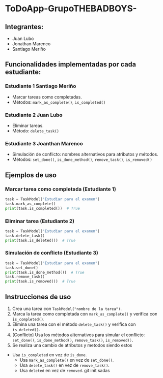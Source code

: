 # ToDoApp-GrupoTHEBADBOYS-

## Integrantes:
- Juan Lubo
- Jonathan Marenco
- Santiago Meriño

## Funcionalidades implementadas por cada estudiante:

### Estudiante 1 Santiago Meriño
- Marcar tareas como completadas.
- Métodos: `mark_as_complete()`, `is_completed()`

### Estudiante 2 Juan Lubo
- Eliminar tareas.
- Método: `delete_task()`

### Estudiante 3 Joanthan Marenco
- Simulación de conflicto: nombres alternativos para atributos y métodos.
- Métodos: `set_done()`, `is_done_method()`, `remove_task()`, `is_removed()`


## Ejemplos de uso

### Marcar tarea como completada (Estudiante 1)
```python
task = TaskModel("Estudiar para el examen")
task.mark_as_complete()
print(task.is_completed())  # True
```

### Eliminar tarea (Estudiante 2)
```python
task = TaskModel("Estudiar para el examen")
task.delete_task()
print(task.is_deleted())  # True
```

### Simulación de conflicto (Estudiante 3)
```python
task = TaskModel("Estudiar para el examen")
task.set_done()
print(task.is_done_method())  # True
task.remove_task()
print(task.is_removed())  # True
```

## Instrucciones de uso
1. Crea una tarea con `TaskModel("nombre de la tarea")`.
2. Marca la tarea como completada con `mark_as_complete()` y verifica con `is_completed()`.
3. Elimina una tarea con el método `delete_task()` y verifica con `is_deleted()`.
4. (Conflicto) Usa los métodos alternativos para simular el conflicto: `set_done()`, `is_done_method()`, `remove_task()`, `is_removed()`.
5. Se realiza una cambio de atributos y metodos  siendo estos
- Usa `is_completed` en vez de `is_done`.
    - Usa `mark_as_complete()` en vez de `set_done()`.
    - Usa `delete_task()` en vez de `remove_task()`.
    - Usa `deleted` en vez de `removed`.
git init
sadas